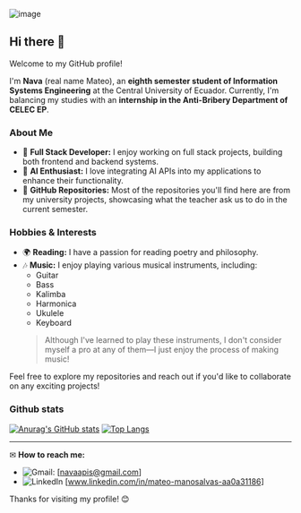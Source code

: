 ![image](https://github.com/user-attachments/assets/be0d9a3b-b799-46c2-a35f-a351c18c01a1)


## Hi there 👋

Welcome to my GitHub profile!

I'm **Nava** (real name Mateo), an **eighth semester student of Information Systems Engineering** at the Central University of Ecuador. Currently, I'm balancing my studies with an **internship in the Anti-Bribery Department of CELEC EP**.

### About Me
- 🔧 **Full Stack Developer:** I enjoy working on full stack projects, building both frontend and backend systems.
- 🧪 **AI Enthusiast:** I love integrating AI APIs into my applications to enhance their functionality.
- 📍 **GitHub Repositories:** Most of the repositories you'll find here are from my university projects, showcasing what the teacher ask us to do in the current semester.

### Hobbies & Interests
- 🌍 **Reading:** I have a passion for reading poetry and philosophy.
- 🎶 **Music:** I enjoy playing various musical instruments, including:
  - Guitar
  - Bass
  - Kalimba
  - Harmonica
  - Ukulele
  - Keyboard
  > Although I've learned to play these instruments, I don't consider myself a pro at any of them—I just enjoy the process of making music!

Feel free to explore my repositories and reach out if you'd like to collaborate on any exciting projects!

### Github stats
[![Anurag's GitHub stats](https://github-readme-stats.vercel.app/api?username=nava2105&show_icons=true&bg_color=00000000)](https://github.com/nava2105/github-readme-stats&show_icons=true&bg_color=00000000) [![Top Langs](https://github-readme-stats.vercel.app/api/top-langs/?username=nava2105&layout=compact&show_icons=true&bg_color=00000000)](https://github.com/nava2105/github-readme-stats&layout=compact&show_icons=true&bg_color=00000000)

---
✉ **How to reach me:**
- ![Gmail](https://img.shields.io/badge/Gmail-D14836?style=for-the-badge&logo=gmail&logoColor=white): [navaapis@gmail.com]
- ![LinkedIn](https://img.shields.io/badge/linkedin-%230077B5.svg?style=for-the-badge&logo=linkedin&logoColor=white) [www.linkedin.com/in/mateo-manosalvas-aa0a31186]

Thanks for visiting my profile! 😊

